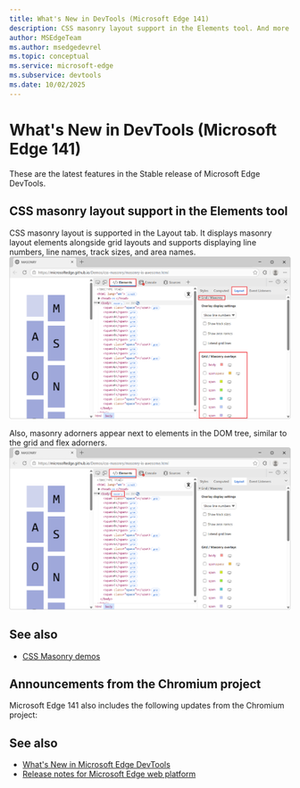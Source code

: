 ```yaml
---
title: What's New in DevTools (Microsoft Edge 141)
description: CSS masonry layout support in the Elements tool. And more.  # key words before col 158
author: MSEdgeTeam
ms.author: msedgedevrel
ms.topic: conceptual
ms.service: microsoft-edge
ms.subservice: devtools
ms.date: 10/02/2025
---
```

# What's New in DevTools (Microsoft Edge 141)

These are the latest features in the Stable release of Microsoft Edge DevTools.


<!-- ====================================================================== -->
## CSS masonry layout support in the Elements tool

<!-- Subtitle: Inspect masonry layout in the Layout tab and adorners in the DOM tree. -->

CSS masonry layout is supported in the Layout tab. It displays masonry layout elements alongside grid layouts and supports displaying line numbers, line names, track sizes, and area names.
![Masonry in layout tab](./devtools-141-images/masonry-layout-tab.png)

Also, masonry adorners appear next to elements in the DOM tree, similar to the grid and flex adorners.
![Masonry adorner in Elements DOM tree](./devtools-141-images/masonry-adorner.png)

## See also

* [CSS Masonry demos](https://microsoftedge.github.io/Demos/css-masonry/)

<!-- ====================================================================== -->
## Announcements from the Chromium project

Microsoft Edge 141 also includes the following updates from the Chromium project:



<!-- ====================================================================== -->
## See also

* [What's New in Microsoft Edge DevTools](../../whats-new.md)
* [Release notes for Microsoft Edge web platform](../../../../web-platform/release-notes/index.md)
